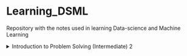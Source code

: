 # Learning_DSML
Repository with the notes used in learning Data-science and Machine Learning

<details>
<summary>Introduction to Problem Solving (Intermediate) 2</summary>
  <ol>
  <details>
    <summary>DSML Intermediate: OOPS - 1</summary>
      <ol>
        <a href="https://github.com/dword0/Learning_DSML/blob/main/Resources/Quick_Note_2022_09_21_20_43_37.pdf">Lecture Notes</a>
      </ol>
  </details>
  <details>
    <summary>DSML Intermediate: OOPS - 2</summary>
      <ol>
        <a href="https://github.com/dword0/Learning_DSML/blob/main/Resources/Note_23_Sep_2022.pdf">Lecture Notes</a>
      </ol>
  </details>
  <details>
    <summary>Intermediate : OOPS-2 Problem Solving</summary>
      <ol>
        <a href="https://github.com/dword0/Learning_DSML/blob/main/Resources/Note_28_Sep_2022.pdf">Lecture Notes</a>
      </ol>
  </details>
  </ol>
</details>

